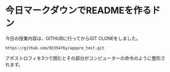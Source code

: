 # 今日マークダウンでREADMEを作るドン
今日の授業内容は、GITHUBに行ってからGIT CLONEをしました。
```
https://github.com/EE35476y/apppro_test.git
```
アポストロフィを3つで囲むとその部分がコンピューターの命令のように整形されます。